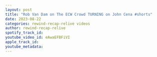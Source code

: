 ```yaml
---
layout: post
title: "Rob Van Dam on The ECW Crowd TURNING on John Cena #shorts"
date: 2023-08-22
categories: rewind-recap-relive videos
author: rewind-recap-relive
spotify_track_id: 
youtube_video_id: eAwaEFBFiVI
apple_track_id: 
youtube_metadata: 
---
```

